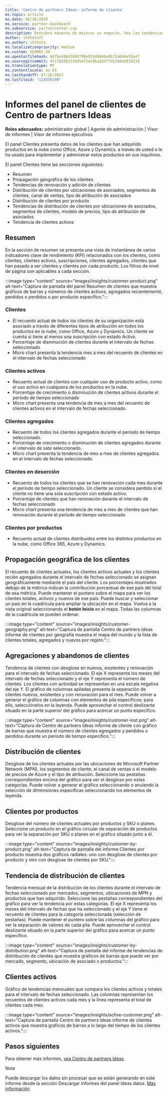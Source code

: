 ```yaml
---
title: 'Centro de partners Ideas: informe de cliente'
ms.topic: article
ms.date: 06/16/2020
ms.service: partner-dashboard
ms.subservice: partnercenter-csp
description: Descubra maneras de mejorar su negocio. Vea las tendencias de cliente específicas por geografía, por producto y otros atributos.
author: shthota77
ms.author: shthota
ms.localizationpriority: medium
ms.custom: SEOMAY.20
ms.openlocfilehash: 8d7be488d1002f98e95349046edb72a644e93a47
ms.sourcegitcommit: 4f1702683336d54f24c0ba283f7d13dda581923d
ms.translationtype: MT
ms.contentlocale: es-ES
ms.lasthandoff: 07/16/2021
ms.locfileid: "114376199"
---
```

# <a name="customers-dashboard-reports-from-partner-center-insights"></a>Informes del panel de clientes de Centro de partners Ideas

**Roles adecuados:** administrador global | Agente de administración | Visor de informes | Visor de informes ejecutivos

El panel Clientes presenta datos de los clientes que han adquirido productos en la nube como Office, Azure y Dynamics. a través de usted o le ha usado para implementar y administrar estos productos en sus inquilinos. 
 
El panel Clientes tiene las secciones siguientes: 

- Resumen  
- Propagación geográfica de los clientes 
- Tendencias de renovación y adición de clientes 
- Distribución de clientes por ubicaciones de asociados, segmentos de clientes, canal de ventas, tipo de atribución de asociados 
- Distribución de clientes por producto 
- Tendencias de distribución de clientes por ubicaciones de asociados, segmentos de clientes, modelo de precios, tipo de atribución de asociados 
- Tendencia de clientes activos 

## <a name="summary"></a>Resumen

En la sección de resumen se presenta una vista de instantánea de varios indicadores clave de rendimiento (KPI) relacionados con los clientes, como clientes, clientes activos, suscripciones, clientes agregados, clientes que han pasado a ser clientes y clientes por cada producto. Los filtros de nivel de página son aplicables a cada sección.

:::image type="content" source="images/insights/customer-product.png" alt-text="Captura de pantalla del panel Resumen de clientes que muestra gráficos de barras y números de clientes activos, agregados recientemente, perdidos o perdidos o por producto específico.":::

### <a name="customers"></a>Clientes

- El recuento actual de todos los clientes de su organización está asociado a través de diferentes tipos de atribución en todos los productos en la nube, como Office, Azure y Dynamics. Un cliente se cuenta si tiene al menos una suscripción con estado Activo.  
- Porcentaje de disminución de clientes durante el intervalo de fechas seleccionado 
- Micro chart presenta la tendencia mes a mes del recuento de clientes en el intervalo de fechas seleccionado

### <a name="active-customers"></a>Clientes activos

- Recuento actual de clientes con cualquier uso de producto activo, como el uso activo en cualquiera de los productos en la nube.
- Porcentaje de crecimiento o disminución de clientes activos durante el período de tiempo seleccionado
- Micro chart presenta una tendencia de mes a mes del recuento de clientes activos en el intervalo de fechas seleccionado.

### <a name="customers-added"></a>Clientes agregados

- Recuento de todos los clientes agregados durante el período de tiempo seleccionado.
- Porcentaje de crecimiento o disminución de clientes agregados durante el intervalo de sate seleccionado.
- Micro chart presenta la tendencia de mes a mes de clientes agregados en el intervalo de fechas seleccionado.

### <a name="customers-churned"></a>Clientes en deserción
- Recuento de todos los clientes que se han renovación cada mes durante el período de tiempo seleccionado. Un cliente se considera perdido si el cliente no tiene una sola suscripción con estado activo. 
- Porcentaje de clientes que han renovación durante el intervalo de fechas seleccionado 
- Micro chart presenta una tendencia de mes a mes de clientes que han renovación durante el período de tiempo seleccionado 
 
### <a name="customers-by-products"></a>Clientes por productos

- Recuento actual de clientes distribuidos entre los distintos productos en la nube, como Office 365, Azure y Dynamics.  

## <a name="geographical-spread-of-your-customers"></a>Propagación geográfica de los clientes

El recuento de clientes actuales, los clientes activos actuales y los clientes recién agregados durante el intervalo de fechas seleccionado se asignan geográficamente mediante el país del cliente. Los porcentajes mostrados debajo de la métrica indican la contribución porcentual de ese país del total de esa métrica. Puede mantener el puntero sobre el mapa para ver los clientes totales, activos y nuevos de ese país. Puede buscar y seleccionar un país en la cuadrícula para ampliar la ubicación en el mapa. Vuelva a la vista original seleccionando el **botón Inicio** en el mapa. Todas las columnas de la cuadrícula se pueden ordenar.  

:::image type="content" source="images/insights/customer-geography.png" alt-text="Captura de pantalla Centro de partners Ideas informe de clientes por geografía muestra el mapa del mundo y la lista de clientes totales, agregados y nuevos por región.":::

## <a name="customer-adds-and-churns"></a>Agregaciones y abandonos de clientes

Tendencia de clientes con desglose en nuevos, existentes y renovación para el intervalo de fechas seleccionado. El eje X representa los meses del intervalo de fechas seleccionado y el eje Y representa el número de clientes. Los clientes con actividad se representan en una escala negativa del eje Y. El gráfico de columnas apiladas presenta la separación de clientes nuevos, existentes y con renovación para el mes. Puede volver a generar el gráfico de columnas con elementos de pila específicos; para ello, selecciónelos en la leyenda. Puede aprovechar el control deslizante situado en la parte superior del gráfico para acercar un punto específico. 

:::image type="content" source="images/insights/customer-lost.png" alt-text="Captura de Centro de partners Ideas informe de cliente con gráfico de barras que muestra el número de clientes agregados y perdidos o perdidos durante un período de tiempo específico.":::

## <a name="customer-distribution"></a>Distribución de clientes

Desglose de los clientes actuales por las ubicaciones de Microsoft Partner Network (MPN), los segmentos de cliente, el canal de ventas o el modelo de precios de Azure y el tipo de atribución. Seleccione las pestañas correspondientes encima del gráfico para ver el desglose por estas categorías. Puede volver a generar el gráfico seleccionando o anulando la selección de dimensiones específicas seleccionando los elementos de leyenda. 

## <a name="customers-by-products"></a>Clientes por productos

Desglose del número de clientes actuales por productos y SKU o planes. Seleccione un producto en el gráfico circular de separación de productos para ver la separación por SKU o planes en el gráfico situado junto a él.

:::image type="content" source="images/insights/customer-by-product.png" alt-text="Captura de pantalla del informe Clientes por producto muestra dos gráficos radiales: uno con desglose de clientes por producto y otro con desglose de clientes por SKU.":::

## <a name="customer-distribution-trend"></a>Tendencia de distribución de clientes 

Tendencia mensual de la distribución de los clientes durante el intervalo de fechas seleccionado por mercados, segmentos, ubicaciones de MPN y productos que han adquirido. Seleccione las pestañas correspondientes del gráfico para ver la tendencia por estas categorías. El eje X representa los meses del intervalo de fechas que ha seleccionado y el eje Y tiene el recuento de clientes para la categoría seleccionada (selección de pestañas). Puede mantener el puntero sobre las columnas del gráfico para ver la separación de valores de cada pila. Puede aprovechar el control deslizante situado en la parte superior del gráfico para acercar un punto específico.   

:::image type="content" source="images/insights/customer-by-distribution.png" alt-text="Captura de pantalla del informe de tendencias de distribución de clientes que muestra gráficos de barras que puede ver por mercado, segmento, ubicación de asociado o productos.":::

## <a name="active-customers"></a>Clientes activos

Gráfico de tendencias mensuales que compara los clientes activos y totales para el intervalo de fechas seleccionado. Las columnas representan los recuentos de clientes activos cada mes y la línea representa el total de clientes cada mes. 

:::image type="content" source="images/insights/active-customer.png" alt-text="Captura de pantalla Centro de partners Ideas informe de clientes activos que muestra gráficos de barras a lo largo del tiempo de los clientes activos.":::

## <a name="next-steps"></a>Pasos siguientes

Para obtener más informes, [vea Centro de partners Ideas](partner-center-insights.md).

>[!NOTE]
> Puede descargar los datos sin procesar que se están generando en este informe desde la sección Descargar informes del panel Ideas datos. [Más información](insights-download-reports.md) 
